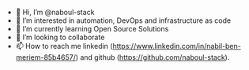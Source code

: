 - 👋 Hi, I’m @naboul-stack
- 👀 I’m interested in automation, DevOps and infrastructure as code 
- 🌱 I’m currently learning Open Source Solutions 
- 💞️ I’m looking to collaborate 
- 📫 How to reach me linkedin (https://www.linkedin.com/in/nabil-ben-meriem-85b4657/) and github (https://github.com/naboul-stack).

<!---
naboul-stack/naboul-stack is a ✨ special ✨ repository because its `README.md` (this file) appears on your GitHub profile.
You can click the Preview link to take a look at your changes.
--->
